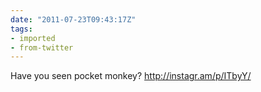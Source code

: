 ```yaml
---
date: "2011-07-23T09:43:17Z"
tags:
- imported
- from-twitter
---
```

Have you seen pocket monkey? http://instagr.am/p/ITbyY/
